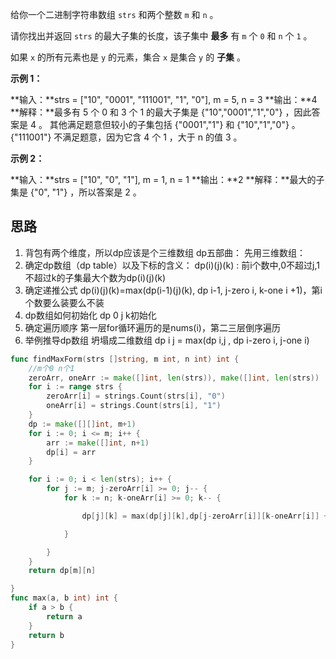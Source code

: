 给你一个二进制字符串数组 `strs` 和两个整数 `m` 和 `n` 。

请你找出并返回 `strs` 的最大子集的长度，该子集中 **最多** 有 `m` 个 `0` 和 `n` 个 `1` 。

如果 `x` 的所有元素也是 `y` 的元素，集合 `x` 是集合 `y` 的 **子集** 。

**示例 1：**

**输入：**strs = ["10", "0001", "111001", "1", "0"], m = 5, n = 3
**输出：**4
**解释：**最多有 5 个 0 和 3 个 1 的最大子集是 {"10","0001","1","0"} ，因此答案是 4 。
其他满足题意但较小的子集包括 {"0001","1"} 和 {"10","1","0"} 。{"111001"} 不满足题意，因为它含 4 个 1 ，大于 n 的值 3 。

**示例 2：**

**输入：**strs = ["10", "0", "1"], m = 1, n = 1
**输出：**2
**解释：**最大的子集是 {"0", "1"} ，所以答案是 2 。

## 思路
1. 背包有两个维度，所以dp应该是个三维数组
dp五部曲：
先用三维数组：
1. 确定dp数组（dp table）以及下标的含义： dp(i)(j)(k) : 前i个数中,0不超过j,1不超过k的子集最大个数为dp(i)(j)(k)
2. 确定递推公式 dp(i)(j)(k)=max(dp(i-1)(j)(k), dp i-1, j-zero i, k-one i   +1)，第i个数要么装要么不装
3. dp数组如何初始化  dp 0 j k初始化
4. 确定遍历顺序 第一层for循环遍历的是nums(i)，第二三层倒序遍历
5. 举例推导dp数组
坍塌成二维数组
 dp i j = max(dp i,j ,    dp i-zero i, j-one i)
```go
func findMaxForm(strs []string, m int, n int) int {
	//m个0 n个1
	zeroArr, oneArr := make([]int, len(strs)), make([]int, len(strs))
	for i := range strs {
		zeroArr[i] = strings.Count(strs[i], "0")
		oneArr[i] = strings.Count(strs[i], "1")
	}
	dp := make([][]int, m+1)
	for i := 0; i <= m; i++ {
		arr := make([]int, n+1)
		dp[i] = arr
	}

	for i := 0; i < len(strs); i++ {
		for j := m; j-zeroArr[i] >= 0; j-- {
			for k := n; k-oneArr[i] >= 0; k-- {

				dp[j][k] = max(dp[j][k],dp[j-zeroArr[i]][k-oneArr[i]] + 1)

			}

		}
	}
	return dp[m][n]

}
func max(a, b int) int {
	if a > b {
		return a
	}
	return b
}
```